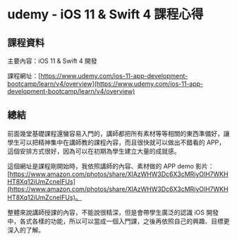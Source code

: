 # udemy - iOS 11 & Swift 4 課程心得

## 課程資料

主要內容：iOS 11 & Swift 4 開發

課程網址：[https://www.udemy.com/ios-11-app-development-bootcamp/learn/v4/overview](https://www.udemy.com/ios-11-app-development-bootcamp/learn/v4/overview)

## 總結

前面幾堂基礎課程還蠻容易入門的，講師都把所有素材等等相關的東西準備好，讓學生可以把精神集中在講師教的課程內容，而且很快就可以做出不錯看的 APP，這個安排方式很好，因為可以在初期為學生建立大量的成就感。

這個網址是課程剛開始時，我依照講師的內容、素材做的 APP demo 影片：[https://www.amazon.com/photos/share/XlAzWHW3Dc6X3cMRiyOlH7WKHHT8Xq12iUmZcneIFUs](https://www.amazon.com/photos/share/XlAzWHW3Dc6X3cMRiyOlH7WKHHT8Xq12iUmZcneIFUs)。

整體來說講師授課的內容，不能說很精深，但是會帶學生廣泛的認識 iOS 開發中，各式各樣的功能，所以可以當成一個入門課，之後再依照自己的興趣、目標更深入的了解。
